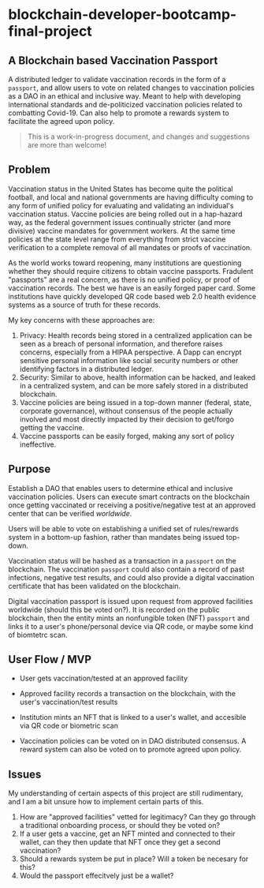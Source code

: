 # blockchain-developer-bootcamp-final-project

## A Blockchain based Vaccination Passport

A distributed ledger to validate vaccination records in the form of a `passport`, and allow users to vote on related changes to vaccination policies as a DAO in an ethical and inclusive way. Meant to help with developing international standards and de-politicized vaccination policies related to combatting Covid-19. Can also help to promote a rewards system to facilitate the agreed upon policy.

> This is a work-in-progress document, and changes and suggestions are more than welcome!

## Problem

Vaccination status in the United States has become quite the political football, and local and national governments are having difficulty coming to any form of unified policy for evaluating and validating an individual's vaccination status. Vaccine policies are being rolled out in a hap-hazard way, as the federal government issues continually stricter (and more divisive) vaccine mandates for government workers. At the same time policies at the state level range from everything from strict vaccine verification to a complete removal of all mandates or proofs of vaccination.

As the world works toward reopening, many institutions are questioning whether they should require citizens to obtain vaccine passports. Fradulent "passports" are a real concern, as there is no unified policy, or proof of vaccination records. The best we have is an easily forged paper card. Some institutions have quickly developed QR code based web 2.0 health evidence systems as a source of truth for these records.

My key concerns with these approaches are:

1. Privacy: Health records being stored in a centralized application can be seen as a breach of personal information, and therefore raises concerns, especially from a HIPAA perspective. A Dapp can encrypt sensitive personal information like social security numbers or other identifying factors in a distributed ledger.
2. Security: Similar to above, health information can be hacked, and leaked in a centralized system, and can be more safely stored in a distributed blockchain.
3. Vaccine policies are being issued in a top-down manner (federal, state, corporate governance), without consensus of the people actually involved and most directly impacted by their decision to get/forgo getting the vaccine.
4. Vaccine passports can be easily forged, making any sort of policy ineffective. 

## Purpose

Establish a DAO that enables users to determine ethical and inclusive vaccination policies. Users can execute smart contracts on the blockchain once getting vaccinated or receiving a positive/negative test at an approved center that can be verified _worldwide_.

Users will be able to vote on establishing a unified set of rules/rewards system in a bottom-up fashion, rather than mandates being issued top-down.

Vaccination status will be hashed as a transaction in a `passport` on the blockchain. The vaccination `passport` could also contain a record of past infections, negative test results, and could also provide a digital vaccination certificate that has been validated on the blockchain.

Digital vaccination passport is issued upon request from approved facilities worldwide (should this be voted on?). It is recorded on the public blockchain, then the entity mints an nonfungible token (NFT) `passport` and links it to a user's phone/personal device via QR code, or maybe some kind of biomtetrc scan.

## User Flow / MVP

- User gets vaccination/tested at an approved facility
- Approved facility records a transaction on the blockchain, with the user's vaccination/test results
- Institution mints an NFT that is linked to a user's wallet, and accesible via QR code or biometric scan

- Vaccination policies can be voted on in DAO distributed consensus. A reward system can also be voted on to promote agreed upon policy.


## Issues

My understanding of certain aspects of this project are still rudimentary, and I am a bit unsure how to implement certain parts of this.

1. How are "approved facilities" vetted for legitimacy? Can they go through a traditional onboarding process, or should they be voted on?
2. If a user gets a vaccine, get an NFT minted and connected to their wallet, can they then update that NFT once they get a second vaccination?
3. Should a rewards system be put in place? Will a token be necesary for this?
4. Would the passport effecitvely just be a wallet?

